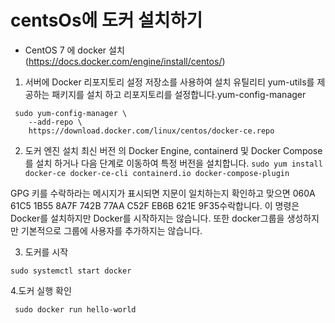# centsOs에 도커 설치하기


*  CentOS 7 에 docker 설치 (https://docs.docker.com/engine/install/centos/)


 
1. 서버에 Docker 리포지토리 설정
저장소를 사용하여 설치 
유틸리티 yum-utils를 제공하는 패키지를 설치 하고 리포지토리를 설정합니다.yum-config-manager
```sudo yum install -y yum-utils
 sudo yum-config-manager \
    --add-repo \
    https://download.docker.com/linux/centos/docker-ce.repo
``` 
2. 도커 엔진 설치
최신 버전 의 Docker Engine, containerd 및 Docker Compose를 설치 하거나 다음 단계로 이동하여 특정 버전을 설치합니다.
``` sudo yum install docker-ce docker-ce-cli containerd.io docker-compose-plugin ```

GPG 키를 수락하라는 메시지가 표시되면 지문이 일치하는지 확인하고 맞으면 060A 61C5 1B55 8A7F 742B 77AA C52F EB6B 621E 9F35수락합니다.
이 명령은 Docker를 설치하지만 Docker를 시작하지는 않습니다. 또한 docker그룹을 생성하지만 기본적으로 그룹에 사용자를 추가하지는 않습니다.
 
 
3. 도커를 시작

``` sudo systemctl start docker ```

4.도커 실행 확인

``` sudo docker run hello-world```
